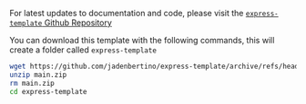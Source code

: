 For latest updates to documentation and code, please visit the [`express-template` Github Repository](https://github.com/jadenbertino/express-template)

You can download this template with the following commands, this will create a folder called `express-template`
```bash
wget https://github.com/jadenbertino/express-template/archive/refs/heads/main.zip
unzip main.zip
rm main.zip
cd express-template
```
